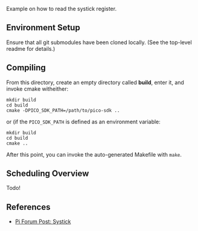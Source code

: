 Example on how to read the systick register.

## Environment Setup
Ensure that all git submodules have been cloned locally.
(See the top-level readme for details.)

## Compiling
From this directory, create an empty directory called **build**, enter it, and invoke cmake witheither:

````
mkdir build
cd build
cmake -DPICO_SDK_PATH=/path/to/pico-sdk ..
````
or (if the `PICO_SDK_PATH` is defined as an environment variable:
````
mkdir build
cd build
cmake ..
````
After this point, you can invoke the auto-generated Makefile with `make`.

## Scheduling Overview
Todo!


## References
* [Pi Forum Post: Systick](https://forums.raspberrypi.com/viewtopic.php?t=304201)
